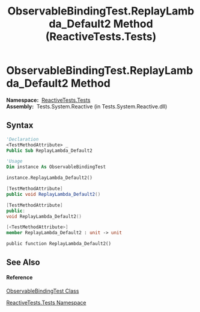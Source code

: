 ﻿---
title: ObservableBindingTest.ReplayLambda_Default2 Method  (ReactiveTests.Tests)
TOCTitle: ReplayLambda_Default2 Method
ms:assetid: M:ReactiveTests.Tests.ObservableBindingTest.ReplayLambda_Default2
ms:mtpsurl: https://msdn.microsoft.com/en-us/library/reactivetests.tests.observablebindingtest.replaylambda_default2(v=VS.103)
ms:contentKeyID: 36619674
ms.date: 06/28/2011
mtps_version: v=VS.103
f1_keywords:
- ReactiveTests.Tests.ObservableBindingTest.ReplayLambda_Default2
dev_langs:
- CSharp
- JScript
- VB
- FSharp
- c++
---

# ObservableBindingTest.ReplayLambda\_Default2 Method

**Namespace:**  [ReactiveTests.Tests](hh289046\(v=vs.103\).md)  
**Assembly:**  Tests.System.Reactive (in Tests.System.Reactive.dll)

## Syntax

``` vb
'Declaration
<TestMethodAttribute> _
Public Sub ReplayLambda_Default2
```

``` vb
'Usage
Dim instance As ObservableBindingTest

instance.ReplayLambda_Default2()
```

``` csharp
[TestMethodAttribute]
public void ReplayLambda_Default2()
```

``` c++
[TestMethodAttribute]
public:
void ReplayLambda_Default2()
```

``` fsharp
[<TestMethodAttribute>]
member ReplayLambda_Default2 : unit -> unit 
```

``` jscript
public function ReplayLambda_Default2()
```

## See Also

#### Reference

[ObservableBindingTest Class](hh303616\(v=vs.103\).md)

[ReactiveTests.Tests Namespace](hh289046\(v=vs.103\).md)

